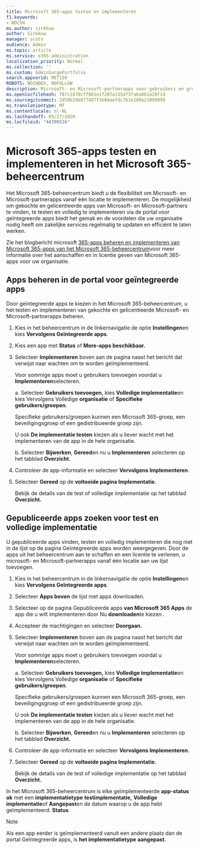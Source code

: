 ```yaml
---
title: Microsoft 365-apps testen en implementeren
f1.keywords:
- NOCSH
ms.author: sirkkuw
author: Sirkkuw
manager: scotv
audience: Admin
ms.topic: article
ms.service: o365-administration
localization_priority: Normal
ms.collection: ''
ms.custom: AdminSurgePortfolio
search.appverid: MET150
ROBOTS: NOINDEX, NOFOLLOW
description: Microsoft- en Microsoft-partnerapps voor gebruikers en groepen in uw organisatie zoeken, testen en implementeren vanuit de portal voor geïntegreerde apps in het Microsoft 365-beheercentrum.
ms.openlocfilehash: 787c1670cff865e1f207a1554f3fa6a0b1a28f1d
ms.sourcegitcommit: 2d59b24b877487f3b84aefdc7b1e200a21009999
ms.translationtype: MT
ms.contentlocale: nl-NL
ms.lasthandoff: 05/27/2020
ms.locfileid: "44399516"
---
```

# <a name="test-and-deploy-microsoft-365-apps-in-the-microsoft-365-admin-center"></a>Microsoft 365-apps testen en implementeren in het Microsoft 365-beheercentrum

Het Microsoft 365-beheercentrum biedt u de flexibiliteit om Microsoft- en Microsoft-partnerapps vanaf één locatie te implementeren. De mogelijkheid om gekochte en gelicentieerde apps van Microsoft- en Microsoft-partners te vinden, te testen en volledig te implementeren via de portal voor geïntegreerde apps biedt het gemak en de voordelen die uw organisatie nodig heeft om zakelijke services regelmatig te updaten en efficiënt te laten werken.  

Zie het blogbericht microsoft [365-apps beheren en implementeren van Microsoft 365-apps van het Microsoft 365-beheercentrum](https://techcommunity.microsoft.com/t5/microsoft-365-blog/manage-and-deploy-microsoft-365-apps-from-the-microsoft-365/ba-p/1194324)voor meer informatie over het aanschaffen en in licentie geven van Microsoft 365-apps voor uw organisatie.
  
## <a name="manage-apps-in-the-integrated-apps-portal"></a>Apps beheren in de portal voor geïntegreerde apps

Door geïntegreerde apps te kiezen in het Microsoft 365-beheercentrum, u het testen en implementeren van gekochte en gelicentieerde Microsoft- en Microsoft-partnerapps beheren. 

1. Kies in het beheercentrum in de linkernavigatie de optie **Instellingen**en kies **Vervolgens Geïntegreerde apps**. 

2. Kies een app met **Status** of **More-apps beschikbaar.**

3. Selecteer **Implementeren** boven aan de pagina naast het bericht dat verwijst naar wachten om te worden geïmplementeerd.

    Voor sommige apps moet u gebruikers toevoegen voordat u **Implementeren**selecteren.

    a. Selecteer **Gebruikers toevoegen,** kies **Volledige implementatie**en kies Vervolgens Volledige **organisatie** of **Specifieke gebruikers/groepen**.

    Specifieke gebruikers/groepen kunnen een Microsoft 365-groep, een beveiligingsgroep of een gedistribueerde groep zijn.

    U ook **De implementatie testen** kiezen als u liever wacht met het implementeren van de app in de hele organisatie.

    b. Selecteer **Bijwerken**, **Gereed**en nu u **Implementeren** selecteren op het tabblad **Overzicht.**  

4. Controleer de app-informatie en selecteer **Vervolgens Implementeren**. 

5. Selecteer **Gereed** op de **voltooide pagina Implementatie.** 

    Bekijk de details van de test of volledige implementatie op het tabblad **Overzicht.**

## <a name="find-published-apps-for-test-and-full-deployment"></a>Gepubliceerde apps zoeken voor test en volledige implementatie 

U gepubliceerde apps vinden, testen en volledig implementeren die nog niet in de lijst op de pagina Geïntegreerde apps worden weergegeven. Door de apps uit het beheercentrum aan te schaffen en een licentie te verlenen, u microsoft- en Microsoft-partnerapps vanaf één locatie aan uw lijst toevoegen.

1. Kies in het beheercentrum in de linkernavigatie de optie **Instellingen**en kies **Vervolgens Geïntegreerde apps**. 

2. Selecteer **Apps boven** de lijst met apps downloaden.

3. Selecteer op de pagina Gepubliceerde apps **van Microsoft 365 Apps** de app die u wilt implementeren door Nu **downloaden**te kiezen .

4. Accepteer de machtigingen en selecteer **Doorgaan**.

5. Selecteer **Implementeren** boven aan de pagina naast het bericht dat verwijst naar wachten om te worden geïmplementeerd.

    Voor sommige apps moet u gebruikers toevoegen voordat u **Implementeren**selecteren.

    a. Selecteer **Gebruikers toevoegen,** kies **Volledige implementatie**en kies Vervolgens Volledige **organisatie** of **Specifieke gebruikers/groepen**.

    Specifieke gebruikers/groepen kunnen een Microsoft 365-groep, een beveiligingsgroep of een gedistribueerde groep zijn.

    U ook **De implementatie testen** kiezen als u liever wacht met het implementeren van de app in de hele organisatie.

    b. Selecteer **Bijwerken**, **Gereed**en nu u **Implementeren** selecteren op het tabblad **Overzicht.**  

6. Controleer de app-informatie en selecteer **Vervolgens Implementeren**. 

7. Selecteer **Gereed** op de **voltooide pagina Implementatie.** 

    Bekijk de details van de test of volledige implementatie op het tabblad **Overzicht.**

In het Microsoft 365-beheercentrum is elke geïmplementeerde **app-status ok** met een **implementatietype** **testimplementatie,** **Volledige implementatie**of **Aangepast**en de datum waarop u de app hebt geïmplementeerd. **Status**

> [!NOTE]
> Als een app eerder is geïmplementeerd vanuit een andere plaats dan de portal Geïntegreerde apps, is **het implementatietype** **aangepast.**
  